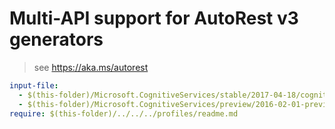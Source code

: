 # Multi-API support for AutoRest v3 generators

> see https://aka.ms/autorest

``` yaml $(enable-multi-api)
input-file:
  - $(this-folder)/Microsoft.CognitiveServices/stable/2017-04-18/cognitiveservices.json
  - $(this-folder)/Microsoft.CognitiveServices/preview/2016-02-01-preview/cognitiveservices.json
require: $(this-folder)/../../../profiles/readme.md
```
